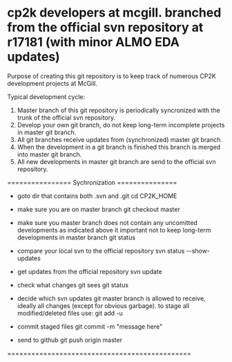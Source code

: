 # cp2k developers at mcgill. branched from the official svn repository at r17181 (with minor ALMO EDA updates)

Purpose of creating this git repository is to keep track of numerous CP2K development projects at McGill.

Typical development cycle:

1. Master branch of this git repository is periodically syncronized with the trunk of the official svn repository.
2. Develop your own git branch, do not keep long-term incomplete projects in master git branch.
3. All git branches receive updates from (synchronized) master git branch.
4. When the development in a git branch is finished this branch is merged into master git branch.
5. All new developments in master git branch are send to the official svn repository.

================ Sychronization ===============
* goto dir that contains both .svn and .git
cd CP2K_HOME

* make sure you are on master branch
git checkout master

* make sure you master branch does not contain any uncomitted developments as indicated above it important not to keep long-term developments in master branch
git status

* compare your local svn to the official repository
svn status --show-updates

* get updates from the official repository
svn update

* check what changes git sees
git status

* decide which svn updates git master branch is allowed to receive, ideally all changes (except for obvious garbage). to stage all modified/deleted files use:
git add -u

* commit staged files
git commit -m "message here"

* send to github
git push origin master

==============================================
